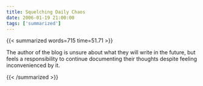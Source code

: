 ```yaml
---
title: Squelching Daily Chaos
date: 2006-01-19 21:00:00
tags: ['summarized']
---
```


{{< summarized words=715 time=51.71 >}}

The author of the blog is unsure about what they will write in the future, but feels a responsibility to continue documenting their thoughts despite feeling inconvenienced by it.

{{< /summarized >}}